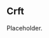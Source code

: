 <head>
<link rel="shortcut icon" type="image/x-icon" href="favicon.ico">
</head>

## Crft

Placeholder.
